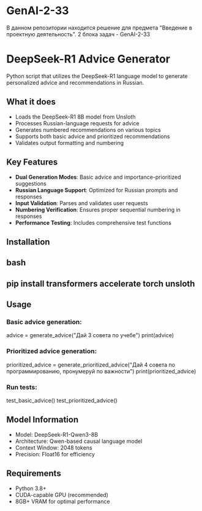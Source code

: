 # GenAI-2-33
В данном репозитории находится решение для предмета "Введение в проектную деятельность". 2 блока задач - GenAI-2-33


# DeepSeek-R1 Advice Generator

Python script that utilizes the DeepSeek-R1 language model to generate personalized advice and recommendations in Russian.

## What it does

- Loads the DeepSeek-R1 8B model from Unsloth
- Processes Russian-language requests for advice
- Generates numbered recommendations on various topics
- Supports both basic advice and prioritized recommendations
- Validates output formatting and numbering

## Key Features

- **Dual Generation Modes**: Basic advice and importance-prioritized suggestions
- **Russian Language Support**: Optimized for Russian prompts and responses
- **Input Validation**: Parses and validates user requests
- **Numbering Verification**: Ensures proper sequential numbering in responses
- **Performance Testing**: Includes comprehensive test functions

## Installation

## bash
## pip install transformers accelerate torch unsloth


## Usage

### Basic advice generation:

advice = generate_advice("Дай 3 совета по учебе")
print(advice)


### Prioritized advice generation:

prioritized_advice = generate_prioritized_advice("Дай 4 совета по программированию, пронумеруй по важности")
print(prioritized_advice)


### Run tests:

test_basic_advice()
test_prioritized_advice()


## Model Information

- Model: DeepSeek-R1-Qwen3-8B
- Architecture: Qwen-based causal language model
- Context Window: 2048 tokens
- Precision: Float16 for efficiency

## Requirements

- Python 3.8+
- CUDA-capable GPU (recommended)
- 8GB+ VRAM for optimal performance

